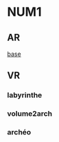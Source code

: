 # NUM1


## AR
[base](https://mara-servain.github.io/a-frame/AR/ar.html)

## VR
### labyrinthe
### volume2arch
### archéo
